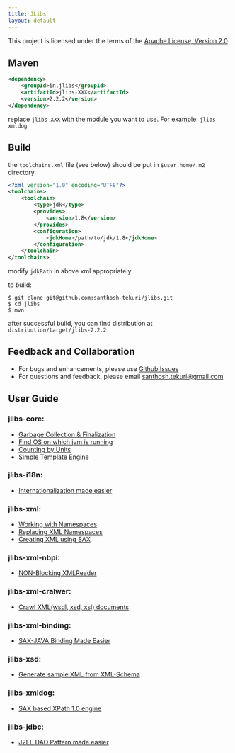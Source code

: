 ```yaml
---
title: JLibs
layout: default
---
```


This project is licensed under the terms of the [Apache License, Version 2.0](http://www.apache.org/licenses/LICENSE-2.0)

## Maven

~~~xml
<dependency>
    <groupId>in.jlibs</groupId>
    <artifactId>jlibs-XXX</artifactId>
    <version>2.2.2</version>
</dependency> 

~~~

replace `jlibs-XXX` with the module you want to use. For example: `jlibs-xmldog`

## Build

the `toolchains.xml` file (see below) should be put in `$user.home/.m2` directory

~~~xml
<?xml version="1.0" encoding="UTF8"?>
<toolchains>
    <toolchain>
        <type>jdk</type>
        <provides>
            <version>1.8</version>
        </provides>
        <configuration>
            <jdkHome>/path/to/jdk/1.8</jdkHome>
        </configuration>
    </toolchain>
</toolchains>
~~~

modify `jdkPath` in above xml appropriately

to build:

~~~
$ git clone git@github.com:santhosh-tekuri/jlibs.git
$ cd jlibs
$ mvn
~~~

after successful build, you can find distribution at `distribution/target/jlibs-2.2.2`

## Feedback and Collaboration ##

- For bugs and enhancements, please use [Github Issues](https://github.com/santhosh-tekuri/jlibs/issues)
- For questions and feedback, please email [santhosh.tekuri@gmail.com](mailto:santhosh.tekuri@gmail.com)

## User Guide

### jlibs-core: ###

* [Garbage Collection & Finalization](core/GarbageCollection.html)
* [Find OS on which jvm is running](core/OSInformation.html)
* [Counting by Units](core/Counting.html)
* [Simple Template Engine](core/TemplateMatcher.html)

### jlibs-i18n: ###

* [Internationalization made easier](i18n/Internationalization.html)

### jlibs-xml: ###

* [Working with Namespaces](xml/Namespaces.html)
* [Replacing XML Namespaces](xml/NamespaceReplacer.html)
* [Creating XML using SAX](xml/XMLDocument.html)

### jlibs-xml-nbpi: ###

* [NON-Blocking XMLReader](xml/nbp/AsyncXMLReader.html)

### jlibs-xml-cralwer: ###

* [Crawl XML(wsdl, xsd, xsl) documents](xml/crawler/XMLCrawler.html)

### jlibs-xml-binding: ###

* [SAX-JAVA Binding Made Easier](xml/binding/SAX2JavaBinding.html)

### jlibs-xsd: ###

* [Generate sample XML from XML-Schema](xsd/XSInstance.html)

### jlibs-xmldog: ###

* [SAX based XPath 1.0 engine](xmldog/XMLDog.html)

### jlibs-jdbc: ###

* [J2EE DAO Pattern made easier](jdbc/DAOPattern.html)
